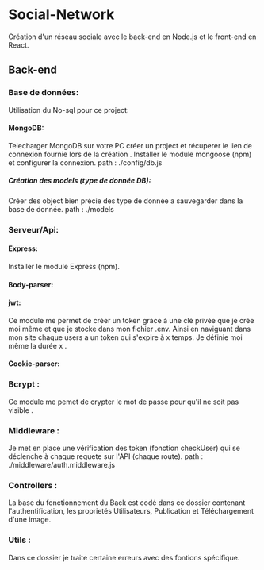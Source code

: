 # Social-Network
Création d'un réseau sociale avec le back-end en Node.js et le front-end en React.

## Back-end


### Base de données:
Utilisation du No-sql pour ce project:

#### MongoDB:
Telecharger MongoDB sur votre PC créer un project et récuperer le lien de connexion fournie lors de la création .
Installer le module mongoose (npm) et configurer la connexion.
path : ./config/db.js
##### Création des models (type de donnée DB):
Créer des object bien précie des type de donnée a sauvegarder dans la base de donnée.
path : ./models


### Serveur/Api:

#### Express:
Installer le module Express (npm).

#### Body-parser:

#### jwt:
Ce module me permet de créer un token gràce à une clé privée que je crée moi même et que je stocke dans mon fichier .env. Ainsi en naviguant dans mon site chaque users a un token qui s'expire à x temps.
Je définie moi même la durée x .


#### Cookie-parser:


### Bcrypt :
Ce module me pemet de crypter le mot de passe pour qu'il ne soit pas visible .


### Middleware :
Je met en place une vérification des token (fonction checkUser) qui se déclenche à chaque requete sur l'API (chaque route).
path : ./middleware/auth.middleware.js


### Controllers : 
La base du fonctionnement du Back est codé dans ce dossier contenant l'authentification, les proprietés Utilisateurs, Publication et Téléchargement d'une image.


### Utils : 
Dans ce dossier je traite certaine erreurs avec des fontions spécifique.